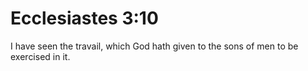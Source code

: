 # Ecclesiastes 3:10

I have seen the travail, which God hath given to the sons of men to be exercised in it.